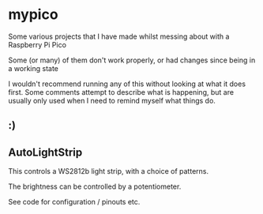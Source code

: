 # mypico

Some various projects that I have made whilst messing about with a Raspberry Pi Pico

Some (or many) of them don't work properly, or had changes since being in a working state

I wouldn't recommend running any of this without looking at what it does first. Some comments attempt to describe what is happening, but are usually only used when I need to remind myself what things do.

## :)


## AutoLightStrip

This controls a WS2812b light strip, with a choice of patterns.

The brightness can be controlled by a potentiometer.

See code for configuration / pinouts etc.